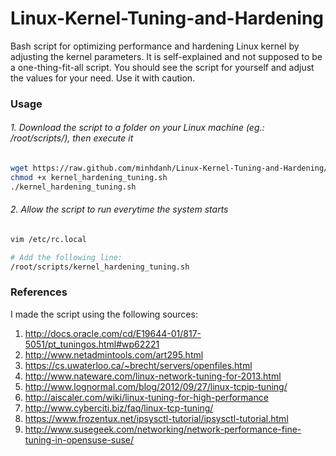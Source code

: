 Linux-Kernel-Tuning-and-Hardening
=================================

Bash script for optimizing performance and hardening Linux kernel by adjusting the kernel parameters. It is self-explained and not supposed to be a one-thing-fit-all script. You should see the script for yourself and adjust the values for your need. Use it with caution. 

### Usage

###### 1. Download the script to a folder on your Linux machine (eg.: /root/scripts/), then execute it

```bash
wget https://raw.github.com/minhdanh/Linux-Kernel-Tuning-and-Hardening/master/kernel_hardening_tuning.sh
chmod +x kernel_hardening_tuning.sh
./kernel_hardening_tuning.sh
```

###### 2. Allow the script to run everytime the system starts

````bash
vim /etc/rc.local

# Add the following line:
/root/scripts/kernel_hardening_tuning.sh
````

### References

I made the script using the following sources:

1. http://docs.oracle.com/cd/E19644-01/817-5051/pt_tuningos.html#wp62221
2. http://www.netadmintools.com/art295.html
3. https://cs.uwaterloo.ca/~brecht/servers/openfiles.html
4. http://www.nateware.com/linux-network-tuning-for-2013.html
5. http://www.lognormal.com/blog/2012/09/27/linux-tcpip-tuning/
6. http://aiscaler.com/wiki/linux-tuning-for-high-performance
7. http://www.cyberciti.biz/faq/linux-tcp-tuning/
8. https://www.frozentux.net/ipsysctl-tutorial/ipsysctl-tutorial.html
9. http://www.susegeek.com/networking/network-performance-fine-tuning-in-opensuse-suse/
